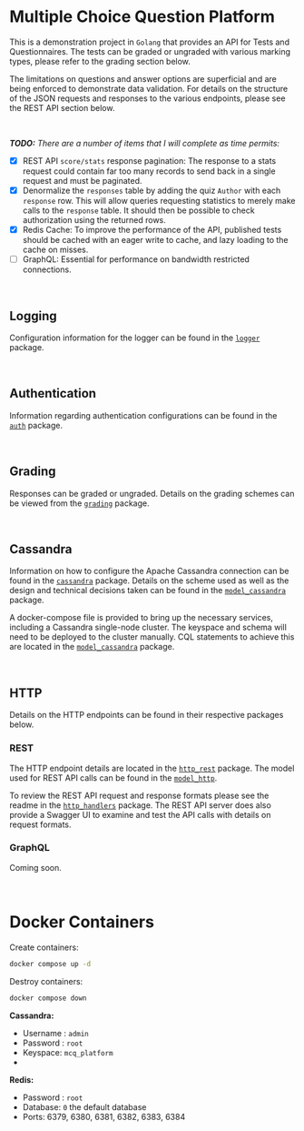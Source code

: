 # Multiple Choice Question Platform

This is a demonstration project in `Golang` that provides an API for Tests and Questionnaires. The tests can be graded
or ungraded with various marking types, please refer to the grading section below.

The limitations on questions and answer options are superficial and are being enforced to demonstrate data validation.
For details on the structure of the JSON requests and responses to the various endpoints, please see the REST API section
below.

<br/>

**_TODO:_** _There are a number of items that I will complete as time permits:_

- [x] REST API `score/stats` response pagination: The response to a stats request could contain far too many records to 
      send back in a single request and must be paginated.
- [x] Denormalize the `responses` table by adding the quiz `Author` with each `response` row. This will allow queries
      requesting statistics to merely make calls to the `response` table. It should then be possible to check
      authorization using the returned rows.
- [x] Redis Cache: To improve the performance of the API, published tests should be cached with an eager write to cache, 
      and lazy loading to the cache on misses.
- [ ] GraphQL: Essential for performance on bandwidth restricted connections.

<br/>

## Logging

Configuration information for the logger can be found in the [`logger`](pkg/logger) package.

<br/>

## Authentication

Information regarding authentication configurations can be found in the [`auth`](pkg/auth) package.

<br/>

## Grading

Responses can be graded or ungraded. Details on the grading schemes can be viewed from the [`grading`](pkg/grading) package.

<br/>

## Cassandra

Information on how to configure the Apache Cassandra connection can be found in the [`cassandra`](pkg/cassandra) package.
Details on the scheme used as well as the design and technical decisions taken can be found in the
[`model_cassandra`](pkg/model/cassandra) package.

A docker-compose file is provided to bring up the necessary services, including a Cassandra single-node cluster. The
keyspace and schema will need to be deployed to the cluster manually. CQL statements to achieve this are located in the
[`model_cassandra`](pkg/model/cassandra) package.

<br/>

## HTTP

Details on the HTTP endpoints can be found in their respective packages below. 

### REST

The HTTP endpoint details are located in the [`http_rest`](pkg/http/rest) package. The model used for REST API calls can
be found in the [`model_http`](pkg/model/http).

To review the REST API request and response formats please see the readme in the [`http_handlers`](pkg/http/rest/handlers)
package. The REST API server does also provide a Swagger UI to examine and test the API calls with details on request
formats.

### GraphQL

Coming soon.

<br/>

# Docker Containers

Create containers:
```bash
docker compose up -d
```

Destroy containers:
```bash
docker compose down
```

**Cassandra:**
- Username : `admin`
- Password : `root`
- Keyspace: `mcq_platform`
- 
**Redis:**
- Password : `root`
- Database: `0` the default database
- Ports: 6379, 6380, 6381, 6382, 6383, 6384
